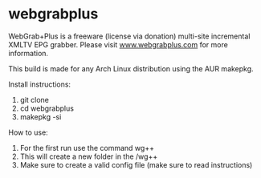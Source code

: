 # webgrabplus
WebGrab+Plus is a freeware (license via donation) multi-site incremental XMLTV EPG grabber.
Please visit www.webgrabplus.com for more information.

This build is made for any Arch Linux distribution using the AUR makepkg.

Install instructions:
1. git clone <git address>
2. cd webgrabplus
3. makepkg -si

How to use:
1. For the first run use the command wg++
2. This will create a new folder in the <home dir>/wg++
3. Make sure to create a valid config file (make sure to read instructions)
